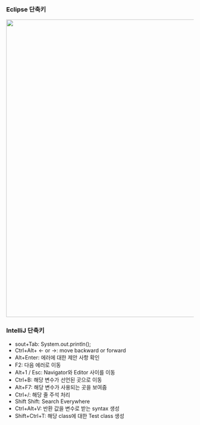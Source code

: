 ### Eclipse 단축키
<img src=https://user-images.githubusercontent.com/65876994/94232099-3fb46c00-ff40-11ea-802c-9018713534aa.PNG height=800>

### IntelliJ 단축키
- sout+Tab: System.out.println();
- Ctrl+Alt+ <- or ->: move backward or forward
- Alt+Enter: 에러에 대한 제안 사항 확인
- F2: 다음 에러로 이동
- Alt+1 / Esc: Navigator와 Editor 사이를 이동
- Ctrl+B: 해당 변수가 선언된 곳으로 이동
- Alt+F7: 해당 변수가 사용되는 곳을 보여줌
- Ctrl+/: 해당 줄 주석 처리
- Shift Shift: Search Everywhere
- Ctrl+Alt+V: 반환 값을 변수로 받는 syntax 생성
- Shift+Ctrl+T: 해당 class에 대한 Test class 생성
